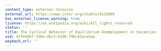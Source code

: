 ```yaml
---
content_type: external-resource
external_url: https://www.jstor.org/stable/4132669
has_external_license_warning: true
license: https://en.wikipedia.org/wiki/All_rights_reserved
status: ''
title: The Cyclical Behavior of Equilibrium Unemployment in Vacancies
uid: 47fe9d6f-336e-4bc2-b1d0-f96c42ace4aa
wayback_url: ''
---
```

